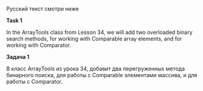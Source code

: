 Русский текст смотри ниже

**Task 1**

In the ArrayTools class from Lesson 34, we will add two overloaded binary search methods, for working with Comparable array elements, and for working with Comparator.

**Задача 1**

В класс ArrayTools из урока 34, добавит два перегруженных метода бинарного поиска, для работы с Comparable элементами массива, и для работы с Comparator.